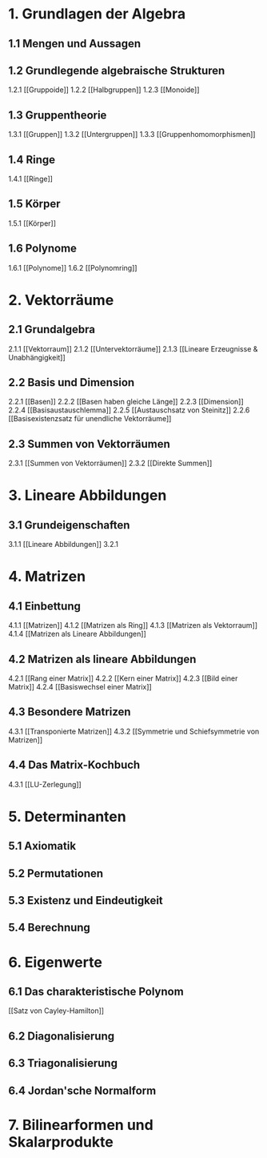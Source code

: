 # 1. Grundlagen der Algebra
## 1.1 Mengen und Aussagen
## 1.2 Grundlegende algebraische Strukturen
1.2.1 [[Gruppoide]]
1.2.2 [[Halbgruppen]]
1.2.3 [[Monoide]]
## 1.3 Gruppentheorie
1.3.1 [[Gruppen]]
1.3.2 [[Untergruppen]]
1.3.3 [[Gruppenhomomorphismen]]
## 1.4 Ringe
1.4.1 [[Ringe]]
## 1.5 Körper
1.5.1 [[Körper]]
## 1.6 Polynome
1.6.1 [[Polynome]]
1.6.2 [[Polynomring]]
# 2. Vektorräume

## 2.1 Grundalgebra
2.1.1 [[Vektorraum]]
2.1.2 [[Untervektorräume]]
2.1.3 [[Lineare Erzeugnisse & Unabhängigkeit]]
## 2.2 Basis und Dimension
2.2.1 [[Basen]]
2.2.2 [[Basen haben gleiche Länge]]
2.2.3 [[Dimension]]
2.2.4 [[Basisaustauschlemma]]
2.2.5 [[Austauschsatz von Steinitz]]
2.2.6 [[Basisexistenzsatz für unendliche Vektorräume]]

## 2.3 Summen von Vektorräumen
2.3.1 [[Summen von Vektorräumen]]
2.3.2 [[Direkte Summen]]
# 3. Lineare Abbildungen

## 3.1 Grundeigenschaften
3.1.1 [[Lineare Abbildungen]]
3.2.1 
# 4. Matrizen

## 4.1 Einbettung
4.1.1 [[Matrizen]]
4.1.2 [[Matrizen als Ring]]
4.1.3 [[Matrizen als Vektorraum]]
4.1.4 [[Matrizen als Lineare Abbildungen]]
## 4.2 Matrizen als lineare Abbildungen
4.2.1 [[Rang einer Matrix]]
4.2.2 [[Kern einer Matrix]]
4.2.3 [[Bild einer Matrix]]
4.2.4 [[Basiswechsel einer Matrix]]
## 4.3 Besondere Matrizen
4.3.1 [[Transponierte Matrizen]]
4.3.2 [[Symmetrie und Schiefsymmetrie von Matrizen]]
## 4.4 Das Matrix-Kochbuch
4.3.1 [[LU-Zerlegung]]
# 5. Determinanten

## 5.1 Axiomatik
## 5.2 Permutationen

## 5.3 Existenz und Eindeutigkeit

## 5.4 Berechnung

# 6. Eigenwerte

## 6.1 Das charakteristische Polynom

[[Satz von Cayley-Hamilton]]
## 6.2 Diagonalisierung

## 6.3 Triagonalisierung

## 6.4 Jordan'sche Normalform

# 7. Bilinearformen und Skalarprodukte